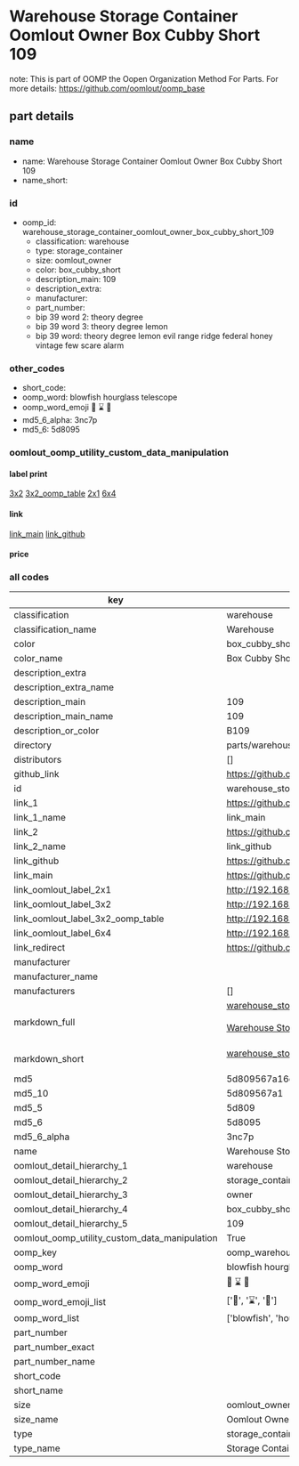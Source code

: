 # Warehouse Storage Container Oomlout Owner Box Cubby Short 109  

note: This is part of OOMP the Oopen Organization Method For Parts. For more details: https://github.com/oomlout/oomp_base

##  part details
  







### name
* name: Warehouse Storage Container Oomlout Owner Box Cubby Short 109
* name_short: 
### id
* oomp_id: warehouse_storage_container_oomlout_owner_box_cubby_short_109
  * classification: warehouse
  * type: storage_container
  * size: oomlout_owner
  * color: box_cubby_short
  * description_main: 109
  * description_extra: 
  * manufacturer: 
  * part_number: 
  * bip 39 word 2: theory degree
  * bip 39 word 3: theory degree lemon
  * bip 39 word: theory degree lemon evil range ridge federal honey vintage few scare alarm

### other_codes
* short_code: 
* oomp_word: blowfish hourglass telescope
* oomp_word_emoji :blowfish: :hourglass: :telescope:
* md5_6_alpha: 3nc7p
* md5_6: 5d8095






### oomlout_oomp_utility_custom_data_manipulation
#### label print
[3x2](http://192.168.1.245:1112/?label=oomp%203nc7p)
[3x2_oomp_table](http://192.168.1.108:1112/?label=oomp%203nc7p)
[2x1](http://192.168.1.242:1112/?label=oomp%203nc7p)
[6x4](http://192.168.1.55:1112/?label=oomp%203nc7p)    

#### link

[link_main](https://github.com/oomlout/oomlout_oomp_version_1_messy/tree/main/parts/warehouse_storage_container_oomlout_owner_box_cubby_short_109) [link_github](https://github.com/oomlout/oomlout_oomp_version_1_messy/tree/main/parts/warehouse_storage_container_oomlout_owner_box_cubby_short_109)                             

#### price







### all codes 
| key | value |  
| --- | --- |  
| classification | warehouse |  
| classification_name | Warehouse |  
| color | box_cubby_short |  
| color_name | Box Cubby Short |  
| description_extra |  |  
| description_extra_name |  |  
| description_main | 109 |  
| description_main_name | 109 |  
| description_or_color | B109 |  
| directory | parts/warehouse_storage_container_oomlout_owner_box_cubby_short_109 |  
| distributors | [] |  
| github_link | https://github.com/oomlout/oomlout_oomp_part_src/tree/main/parts/warehouse_storage_container_oomlout_owner_box_cubby_short_109 |  
| id | warehouse_storage_container_oomlout_owner_box_cubby_short_109 |  
| link_1 | https://github.com/oomlout/oomlout_oomp_version_1_messy/tree/main/parts/warehouse_storage_container_oomlout_owner_box_cubby_short_109 |  
| link_1_name | link_main |  
| link_2 | https://github.com/oomlout/oomlout_oomp_version_1_messy/tree/main/parts/warehouse_storage_container_oomlout_owner_box_cubby_short_109 |  
| link_2_name | link_github |  
| link_github | https://github.com/oomlout/oomlout_oomp_version_1_messy/tree/main/parts/warehouse_storage_container_oomlout_owner_box_cubby_short_109 |  
| link_main | https://github.com/oomlout/oomlout_oomp_version_1_messy/tree/main/parts/warehouse_storage_container_oomlout_owner_box_cubby_short_109 |  
| link_oomlout_label_2x1 | http://192.168.1.242:1112/?label=oomp%203nc7p |  
| link_oomlout_label_3x2 | http://192.168.1.245:1112/?label=oomp%203nc7p |  
| link_oomlout_label_3x2_oomp_table | http://192.168.1.108:1112/?label=oomp%203nc7p |  
| link_oomlout_label_6x4 | http://192.168.1.55:1112/?label=oomp%203nc7p |  
| link_redirect | https://github.com/oomlout/oomlout_oomp_version_1_messy/tree/main/parts/warehouse_storage_container_oomlout_owner_box_cubby_short_109 |  
| manufacturer |  |  
| manufacturer_name |  |  
| manufacturers | [] |  
| markdown_full | [warehouse_storage_container_oomlout_owner_box_cubby_short_109](none)<br>[](none)<br>[Warehouse Storage Container Oomlout Owner Box Cubby Short 109](none)<br><br> |  
| markdown_short | [warehouse_storage_container_oomlout_owner_box_cubby_short_109](none)<br><br> |  
| md5 | 5d809567a16d2a8ee658e4deff8e7702 |  
| md5_10 | 5d809567a1 |  
| md5_5 | 5d809 |  
| md5_6 | 5d8095 |  
| md5_6_alpha | 3nc7p |  
| name | Warehouse Storage Container Oomlout Owner Box Cubby Short 109 |  
| oomlout_detail_hierarchy_1 | warehouse |  
| oomlout_detail_hierarchy_2 | storage_container |  
| oomlout_detail_hierarchy_3 | owner |  
| oomlout_detail_hierarchy_4 | box_cubby_short |  
| oomlout_detail_hierarchy_5 | 109 |  
| oomlout_oomp_utility_custom_data_manipulation | True |  
| oomp_key | oomp_warehouse_storage_container_oomlout_owner_box_cubby_short_109 |  
| oomp_word | blowfish hourglass telescope |  
| oomp_word_emoji | :blowfish: :hourglass: :telescope: |  
| oomp_word_emoji_list | [':blowfish:', ':hourglass:', ':telescope:'] |  
| oomp_word_list | ['blowfish', 'hourglass', 'telescope'] |  
| part_number |  |  
| part_number_exact |  |  
| part_number_name |  |  
| short_code |  |  
| short_name |  |  
| size | oomlout_owner |  
| size_name | Oomlout Owner |  
| type | storage_container |  
| type_name | Storage Container |  
